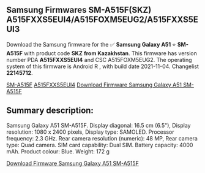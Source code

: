 <h2>Samsung Firmwares SM-A515F(SKZ) A515FXXS5EUI4/A515FOXM5EUG2/A515FXXS5EUI3</h2>
Download the Samsung firmware for the ✅ <strong>Samsung Galaxy A51 </strong> ⭐ <strong>SM-A515F</strong> with product code <strong>SKZ</strong> <strong> from Kazakhstan</strong>. This firmware has version number PDA <strong>A515FXXS5EUI4</strong> and CSC A515FOXM5EUG2. The operating system of this firmware is Android R , with build date 2021-11-04. Changelist <strong>22145712</strong>.


[SM-A515F](https://samfirm.shop/samsung/model/SM-A515F)
[A515FXXS5EUI4](https://samfirm.shop/samsung/pda/A515FXXS5EUI4)
[Download Firmware Samsung Galaxy A51 SM-A515F](https://samfirm.shop/samsung/firmware/471853)
<h2>Summary description:</h2>
<p>Samsung Galaxy A51 SM-A515F. Display diagonal: 16.5 cm (6.5"), Display resolution: 1080 x 2400 pixels, Display type: SAMOLED. Processor frequency: 2.3 GHz. Rear camera resolution (numeric): 48 MP, Rear camera type: Quad camera. SIM card capability: Dual SIM. Battery capacity: 4000 mAh. Product colour: Blue. Weight: 172 g</p>


[Download Firmware Samsung Galaxy A51 SM-A515F](https://samfirm.shop/samsung/firmware/471853)
